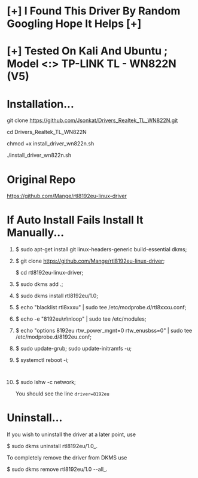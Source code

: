 

# [+]  I Found This Driver By Random Googling Hope It Helps  [+]



# [+]  Tested On Kali And Ubuntu ; Model <:> TP-LINK TL - WN822N (V5)




# Installation...

git clone https://github.com/Jsonkat/Drivers_Realtek_TL_WN822N.git

cd Drivers_Realtek_TL_WN822N

chmod +x install_driver_wn822n.sh

./install_driver_wn822n.sh





# Original Repo

https://github.com/Mange/rtl8192eu-linux-driver






# If Auto Install Fails Install It Manually...


1.   $ sudo apt-get install git linux-headers-generic build-essential dkms;
    
     
2.   $ git clone https://github.com/Mange/rtl8192eu-linux-driver;
   
      $ cd rtl8192eu-linux-driver; 
 

3.   $ sudo dkms add .;
 
 
4.   $ sudo dkms install rtl8192eu/1.0;


5.   $ echo "blacklist rtl8xxxu" | sudo tee /etc/modprobe.d/rtl8xxxu.conf;


6.   $ echo -e "8192eu\n\nloop" | sudo tee /etc/modules;


7.   $ echo "options 8192eu rtw_power_mgnt=0 rtw_enusbss=0" | sudo tee /etc/modprobe.d/8192eu.conf;


8.   $ sudo update-grub; sudo update-initramfs -u;


9.   $ systemctl reboot -i;
      ```reboot the system
      

10.  $ sudo lshw -c network;
    
       You should see the line ```driver=8192eu```
    
    
    
    

# Uninstall...

If you wish to uninstall the driver at a later point, use
 
 $ sudo dkms uninstall rtl8192eu/1.0_.
 

To completely remove the driver from DKMS use
 
 $ sudo dkms remove rtl8192eu/1.0 --all_.


